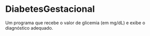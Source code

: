 # DiabetesGestacional
Um programa que recebe o valor de glicemia (em mg/dL) e exibe o diagnóstico adequado.
